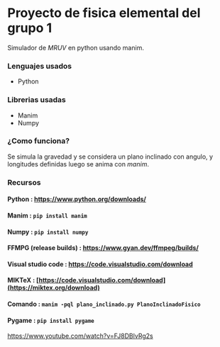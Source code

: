 # Proyecto de fisica elemental del grupo 1
Simulador de *MRUV* en python usando manim.

### Lenguajes usados
- Python

### Librerias usadas

- Manim
- Numpy

### ¿Como funciona?

Se simula la gravedad y se considera un plano inclinado con angulo, y longitudes definidas luego se anima con *manim*.

### Recursos  

#### Python : https://www.python.org/downloads/
#### Manim : `pip install manim`
#### Numpy : `pip install numpy`
#### FFMPG (release builds) : https://www.gyan.dev/ffmpeg/builds/
#### Visual studio code : https://code.visualstudio.com/download
#### MIKTeX : [https://code.visualstudio.com/download](https://miktex.org/download)
#### Comando : `manim -pql plano_inclinado.py PlanoInclinadoFisico`
#### Pygame : `pip install pygame`

https://www.youtube.com/watch?v=FJ8DBlvRg2s
